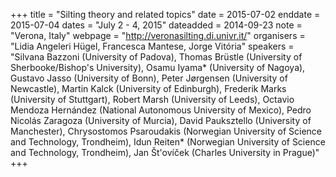 +++
title = "Silting theory and related topics"
date = 2015-07-02
enddate = 2015-07-04
dates = "July 2 - 4, 2015"
dateadded = 2014-09-23
note = "Verona, Italy"
webpage = "http://veronasilting.di.univr.it/"
organisers = "Lidia Angeleri Hügel, Francesca Mantese, Jorge Vitória"
speakers = "Silvana Bazzoni (University of Padova), Thomas Brüstle (University of Sherbooke/Bishop's University), Osamu Iyama* (University of Nagoya), Gustavo Jasso (University of Bonn), Peter Jørgensen (University of Newcastle), Martin Kalck (University of Edinburgh), Frederik Marks (University of Stuttgart), Robert Marsh (University of Leeds), Octavio Mendoza Hernández (National Autonomous University of Mexico), Pedro Nicolás Zaragoza (University of Murcia), David Pauksztello (University of Manchester), Chrysostomos Psaroudakis (Norwegian University of Science and Technology, Trondheim), Idun Reiten* (Norwegian University of Science and Technology, Trondheim), Jan Št'oví&#269;ek (Charles University in Prague)"
+++
